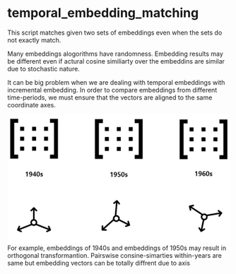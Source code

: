 # temporal_embedding_matching

This script matches given two sets of embeddings even when the sets do not exactly match. 

Many embeddings alogorithms have randomness. Embedding results may be different even if actural cosine similiarty over the embeddins are similar due to stochastic nature.

It can be big problem when we are dealing with temporal embeddings with incremental embedding. In order to compare embeddings from different time-periods, we must ensure that the vectors are aligned to the same coordinate axes.


![alt text](public/axis_example.png)
For example, embeddings of 1940s and embeddings of 1950s may result in orthogonal transformantion. Pairswise consine-simarties within-years are same but embedding vectors can be totally diffrent due to axis
